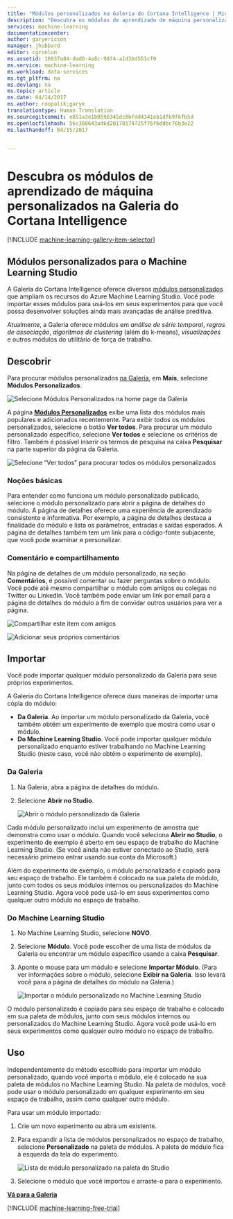```yaml
---
title: "Módulos personalizados na Galeria do Cortana Intelligence | Microsoft Docs"
description: "Descubra os módulos de aprendizado de máquina personalizados na Galeria do Cortana Intelligence."
services: machine-learning
documentationcenter: 
author: garyericson
manager: jhubbard
editor: cgronlun
ms.assetid: 16037a84-dad0-4a8c-9874-a1d3bd551cf0
ms.service: machine-learning
ms.workload: data-services
ms.tgt_pltfrm: na
ms.devlang: na
ms.topic: article
ms.date: 04/14/2017
ms.author: roopalik;garye
translationtype: Human Translation
ms.sourcegitcommit: e851a3e1b0598345dc8bfdd4341eb1dfb9f6fb5d
ms.openlocfilehash: 56c308643ad6d20170174725f76f6ddbc76b3e22
ms.lasthandoff: 04/15/2017


---
```

# <a name="discover-custom-machine-learning-modules-in-cortana-intelligence-gallery"></a>Descubra os módulos de aprendizado de máquina personalizados na Galeria do Cortana Intelligence
[!INCLUDE [machine-learning-gallery-item-selector](../../includes/machine-learning-gallery-item-selector.md)]

## <a name="custom-modules-for-machine-learning-studio"></a>Módulos personalizados para o Machine Learning Studio
A Galeria do Cortana Intelligence oferece diversos [módulos personalizados](https://gallery.cortanaintelligence.com/customModules) que ampliam os recursos do Azure Machine Learning Studio. Você pode importar esses módulos para usá-los em seus experimentos para que você possa desenvolver soluções ainda mais avançadas de análise preditiva.

Atualmente, a Galeria oferece módulos em *análise de série temporal*, *regras de associação*, *algoritmos de clustering* (além do k-means), *visualizações* e outros módulos do utilitário de força de trabalho.


## <a name="discover"></a>Descobrir
Para procurar módulos personalizados [na Galeria](http://gallery.cortanaintelligence.com), em **Mais**, selecione **Módulos Personalizados**.

![Selecione Módulos Personalizados na home page da Galeria](media/machine-learning-gallery-custom-modules/select-custom-modules-in-gallery.png)

A página **[Módulos Personalizados](https://gallery.cortanaintelligence.com/customModules)** exibe uma lista dos módulos mais populares e adicionados recentemente. Para exibir todos os módulos personalizados, selecione o botão **Ver todos**. Para procurar um módulo personalizado específico, selecione **Ver todos** e selecione os critérios de filtro. Também é possível inserir os termos de pesquisa na caixa **Pesquisar** na parte superior da página da Galeria.

![Selecione “Ver todos” para procurar todos os módulos personalizados](media/machine-learning-gallery-custom-modules/click-see-all-for-all-custom-modules.png)

### <a name="understand"></a>Noções básicas

Para entender como funciona um módulo personalizado publicado, selecione o módulo personalizado para abrir a página de detalhes do módulo. A página de detalhes oferece uma experiência de aprendizado consistente e informativa. Por exemplo, a página de detalhes destaca a finalidade do módulo e lista os parâmetros, entradas e saídas esperados. A página de detalhes também tem um link para o código-fonte subjacente, que você pode examinar e personalizar.

### <a name="comment-and-share"></a>Comentário e compartilhamento
Na página de detalhes de um módulo personalizado, na seção **Comentários**, é possível comentar ou fazer perguntas sobre o módulo. Você pode até mesmo compartilhar o módulo com amigos ou colegas no Twitter ou LinkedIn. Você também pode enviar um link por email para a página de detalhes do módulo a fim de convidar outros usuários para ver a página.

![Compartilhar este item com amigos](media/machine-learning-gallery-how-to-use-contribute-publish/share-links.png)

![Adicionar seus próprios comentários](media/machine-learning-gallery-how-to-use-contribute-publish/comments.png)

## <a name="import"></a>Importar
Você pode importar qualquer módulo personalizado da Galeria para seus próprios experimentos.

A Galeria do Cortana Intelligence oferece duas maneiras de importar uma cópia do módulo:

* **Da Galeria**. Ao importar um módulo personalizado da Galeria, você também obtém um experimento de exemplo que mostra como usar o módulo.
* **Do Machine Learning Studio**. Você pode importar qualquer módulo personalizado enquanto estiver trabalhando no Machine Learning Studio (neste caso, você não obtém o experimento de exemplo).

### <a name="from-the-gallery"></a>Da Galeria

1. Na Galeria, abra a página de detalhes do módulo. 
2. Selecione **Abrir no Studio**.
   
    ![Abrir o módulo personalizado da Galeria](media/machine-learning-gallery-custom-modules/open-custom-module-from-gallery.png)
   
Cada módulo personalizado inclui um experimento de amostra que demonstra como usar o módulo. Quando você seleciona **Abrir no Studio**, o experimento de exemplo é aberto em seu espaço de trabalho do Machine Learning Studio. (Se você ainda não estiver conectado ao Studio, será necessário primeiro entrar usando sua conta da Microsoft.)

Além do experimento de exemplo, o módulo personalizado é copiado para seu espaço de trabalho. Ele também é colocado na sua paleta de módulo, junto com todos os seus módulos internos ou personalizados do Machine Learning Studio. Agora você pode usá-lo em seus experimentos como qualquer outro módulo no espaço de trabalho.

### <a name="from-within-machine-learning-studio"></a>Do Machine Learning Studio

1. No Machine Learning Studio, selecione **NOVO**.
2. Selecione **Módulo**. Você pode escolher de uma lista de módulos da Galeria ou encontrar um módulo específico usando a caixa **Pesquisar**.
3. Aponte o mouse para um módulo e selecione **Importar Módulo**. (Para ver informações sobre o módulo, selecione **Exibir na Galeria**. Isso levará você para a página de detalhes do módulo na Galeria.)
   
    ![Importar o módulo personalizado no Machine Learning Studio](media/machine-learning-gallery-custom-modules/add-custom-module-in-studio.png)

O módulo personalizado é copiado para seu espaço de trabalho e colocado em sua paleta de módulos, junto com seus módulos internos ou personalizados do Machine Learning Studio. Agora você pode usá-lo em seus experimentos como qualquer outro módulo no espaço de trabalho.

## <a name="use"></a>Uso

Independentemente do método escolhido para importar um módulo personalizado, quando você importa o módulo, ele é colocado na sua paleta de módulos no Machine Learning Studio. Na paleta de módulos, você pode usar o módulo personalizado em qualquer experimento em seu espaço de trabalho, assim como qualquer outro módulo.

Para usar um módulo importado:

1. Crie um novo experimento ou abra um existente.
2. Para expandir a lista de módulos personalizados no espaço de trabalho, selecione **Personalizado** na paleta de módulos. A paleta do módulo fica à esquerda da tela do experimento.
   
    ![Lista de módulo personalizado na paleta do Studio](media/machine-learning-gallery-custom-modules/custom-module-in-studio-palette.png)
3. Selecione o módulo que você importou e arraste-o para o experimento.


**[Vá para a Galeria](http://gallery.cortanaintelligence.com)**

[!INCLUDE [machine-learning-free-trial](../../includes/machine-learning-free-trial.md)]


